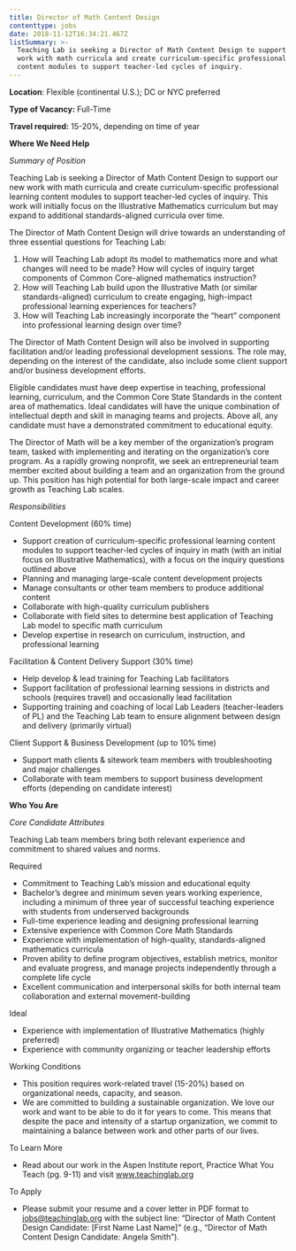```yaml
---
title: Director of Math Content Design
contenttype: jobs
date: 2018-11-12T16:34:21.467Z
listSummary: >-
  Teaching Lab is seeking a Director of Math Content Design to support our new
  work with math curricula and create curriculum-specific professional learning
  content modules to support teacher-led cycles of inquiry.
---
```



**Location**: Flexible (continental U.S.); DC or NYC preferred

**Type of Vacancy:** Full-Time

**Travel required:** 15-20%, depending on time of year

**Where We Need Help**

_Summary of Position_

Teaching Lab is seeking a Director of Math Content Design to support our new work with math curricula and create curriculum-specific professional learning content modules to support teacher-led cycles of inquiry. This work will initially focus on the Illustrative Mathematics curriculum but may expand to additional standards-aligned curricula over time.

The Director of Math Content Design will drive towards an understanding of three essential questions for Teaching Lab:

1. How will Teaching Lab adopt its model to mathematics more and what changes will need to be made? How will cycles of inquiry target components of Common Core-aligned mathematics instruction? 
2. How will Teaching Lab build upon the Illustrative Math (or similar standards-aligned) curriculum to create engaging, high-impact professional learning experiences for teachers?
3. How will Teaching Lab increasingly incorporate the “heart” component into professional learning design over time? 

The Director of Math Content Design will also be involved in supporting facilitation and/or leading professional development sessions. The role may, depending on the interest of the candidate, also include some client support and/or business development efforts. 

Eligible candidates must have deep expertise in teaching, professional learning, curriculum, and the Common Core State Standards in the content area of mathematics. Ideal candidates will have the unique combination of intellectual depth and skill in managing teams and projects. Above all, any candidate must have a demonstrated commitment to educational equity.

The Director of Math will be a key member of the organization’s program team, tasked with implementing and iterating on the organization’s core program. As a rapidly growing nonprofit, we seek an entrepreneurial team member excited about building a team and an organization from the ground up. This position has high potential for both large-scale impact and career growth as Teaching Lab scales.

_Responsibilities_

Content Development (60% time)

* Support creation of curriculum-specific professional learning content modules to support teacher-led cycles of inquiry in math (with an initial focus on Illustrative Mathematics), with a focus on the inquiry questions outlined above
* Planning and managing large-scale content development projects
* Manage consultants or other team members to produce additional content 
* Collaborate with high-quality curriculum publishers 
* Collaborate with field sites to determine best application of Teaching Lab model to specific math curriculum
* Develop expertise in research on curriculum, instruction, and professional learning

Facilitation & Content Delivery Support (30% time)

* Help develop & lead training for Teaching Lab facilitators
* Support facilitation of professional learning sessions in districts and schools (requires travel) and occasionally lead facilitation
* Supporting training and coaching of local Lab Leaders (teacher-leaders of PL) and the Teaching Lab team to ensure alignment between design and delivery (primarily virtual)

Client Support & Business Development (up to 10% time)

* Support math clients & sitework team members with troubleshooting and major challenges
* Collaborate with team members to support business development efforts (depending on candidate interest)

**Who You Are**

_Core Candidate Attributes_

Teaching Lab team members bring both relevant experience and commitment to shared values and norms.

Required

* Commitment to Teaching Lab’s mission and educational equity 
* Bachelor’s degree and minimum seven years working experience, including a minimum of three year of successful teaching experience with students from underserved backgrounds
* Full-time experience leading and designing professional learning
* Extensive experience with Common Core Math Standards  
* Experience with implementation of high-quality, standards-aligned mathematics curricula
* Proven ability to define program objectives, establish metrics, monitor and evaluate progress, and manage projects independently through a complete life cycle
* Excellent communication and interpersonal skills for both internal team collaboration and external movement-building 

Ideal

* Experience with implementation of Illustrative Mathematics (highly preferred)
* Experience with community organizing or teacher leadership efforts

Working Conditions

* This position requires work-related travel (15-20%) based on organizational needs, capacity, and season.
* We are committed to building a sustainable organization. We love our work and want to be able to do it for years to come. This means that despite the pace and intensity of a startup organization, we commit to maintaining a balance between work and other parts of our lives.

To Learn More

* Read about our work in the Aspen Institute report, Practice What You Teach (pg. 9-11) and visit www.teachinglab.org

To Apply

* Please submit your resume and a cover letter in PDF format to jobs@teachinglab.org with the subject line: “Director of Math Content Design Candidate: \[First Name Last Name]” (e.g., “Director of Math Content Design Candidate: Angela Smith”).
